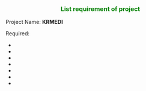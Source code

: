 <h3 style="color: green; text-align: center">
    List requirement of project
</h3>
<p>Project Name: <b>KRMEDI</b></p>
<p>Required: </p>
<ul>
    <li></li>
    <li></li>
    <li></li>
    <li></li>
    <li></li>
    <li></li>
    <li></li>
</ul>
